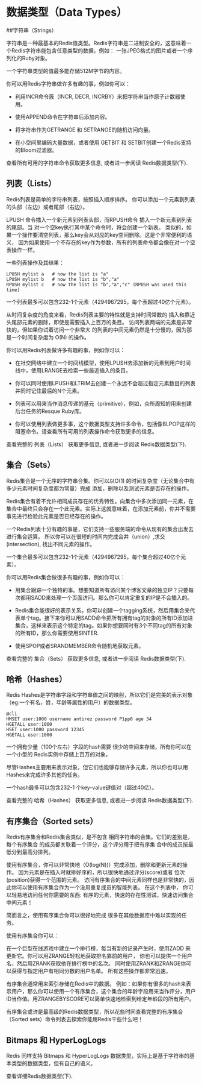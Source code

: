 # 数据类型（Data Types）

##字符串（Strings）

字符串是一种最基本的Redis值类型。Redis字符串是二进制安全的，这意味着一个Redis字符串能包含任意类型的数据，例如： 一张JPEG格式的图片或者一个序列化的Ruby对象。

一个字符串类型的值最多能存储512M字节的内容。

你可以用Redis字符串做许多有趣的事，例如你可以：

- 利用INCR命令簇（INCR, DECR, INCRBY）来把字符串当作原子计数器使用。

- 使用APPEND命令在字符串后添加内容。

- 将字符串作为GETRANGE 和 SETRANGE的随机访问向量。

- 在小空间里编码大量数据，或者使用 GETBIT 和 SETBIT创建一个Redis支持的Bloom过滤器。

查看所有可用的字符串命令获取更多信息, 或者进一步阅读 Redis数据类型(下).

## 列表（Lists）

Redis列表是简单的字符串列表，按照插入顺序排序。 你可以添加一个元素到列表的头部（左边）或者尾部（右边）。

LPUSH 命令插入一个新元素到列表头部，而RPUSH命令 插入一个新元素到列表的尾部。当 对一个空key执行其中某个命令时，将会创建一个新表。 类似的，如果一个操作要清空列表，那么key会从对应的key空间删除。这是个非常便利的语义， 因为如果使用一个不存在的key作为参数，所有的列表命令都会像在对一个空表操作一样。

一些列表操作及其结果：

```
LPUSH mylist a   # now the list is "a"
LPUSH mylist b   # now the list is "b","a"
RPUSH mylist c   # now the list is "b","a","c" (RPUSH was used this time)
```

一个列表最多可以包含232-1个元素（4294967295，每个表超过40亿个元素）。

从时间复杂度的角度来看，Redis列表主要的特性就是支持时间常数的 插入和靠近头尾部元素的删除，即使是需要插入上百万的条目。 访问列表两端的元素是非常快的，但如果你试着访问一个非常大 的列表的中间元素仍然是十分慢的，因为那是一个时间复杂度为 O(N) 的操作。

你可以用Redis列表做许多有趣的事，例如你可以：

- 在社交网络中建立一个时间线模型，使用LPUSH去添加新的元素到用户时间线中，使用LRANGE去检索一些最近插入的条目。

- 你可以同时使用LPUSH和LTRIM去创建一个永远不会超过指定元素数目的列表并同时记住最后的N个元素。
- 列表可以用来当作消息传递的基元（primitive），例如，众所周知的用来创建后台任务的Resque Ruby库。
- 你可以使用列表做更多事，这个数据类型支持许多命令，包括像BLPOP这样的阻塞命令。请查看所有可用的列表操作命令获取更多的信息。

查看完整的 列表（Lists） 获取更多信息, 或者进一步阅读 Redis数据类型(下).

## 集合（Sets）

Redis集合是一个无序的字符串合集。你可以以O(1) 的时间复杂度（无论集合中有多少元素时间复杂度都为常量）完成 添加，删除以及测试元素是否存在的操作。

Redis集合有着不允许相同成员存在的优秀特性。向集合中多次添加同一元素，在集合中最终只会存在一个此元素。实际上这就意味着，在添加元素前，你并不需要事先进行检验此元素是否已经存在的操作。

一个Redis列表十分有趣的事是，它们支持一些服务端的命令从现有的集合出发去进行集合运算。 所以你可以在很短的时间内完成合并（union）,求交(intersection), 找出不同元素的操作。

一个集合最多可以包含232-1个元素（4294967295，每个集合超过40亿个元素）。

你可以用Redis集合做很多有趣的事，例如你可以：

- 用集合跟踪一个独特的事。想要知道所有访问某个博客文章的独立IP？只要每次都用SADD来处理一个页面访问。那么你可以肯定重复的IP是不会插入的。

- Redis集合能很好的表示关系。你可以创建一个tagging系统，然后用集合来代表单个tag。接下来你可以用SADD命令把所有拥有tag的对象的所有ID添加进集合，这样来表示这个特定的tag。如果你想要同时有3个不同tag的所有对象的所有ID，那么你需要使用SINTER.

- 使用SPOP或者SRANDMEMBER命令随机地获取元素。

查看完整的 集合（Sets） 获取更多信息, 或者进一步阅读 Redis数据类型(下).

## 哈希（Hashes）

Redis Hashes是字符串字段和字符串值之间的映射，所以它们是完美的表示对象（eg:一个有名，姓，年龄等属性的用户）的数据类型。

```
@cli
HMSET user:1000 username antirez password P1pp0 age 34
HGETALL user:1000
HSET user:1000 password 12345
HGETALL user:1000
```

一个拥有少量（100个左右）字段的hash需要 很少的空间来存储，所有你可以在一个小型的 Redis实例中存储上百万的对象。

尽管Hashes主要用来表示对象，但它们也能够存储许多元素，所以你也可以用Hashes来完成许多其他的任务。

一个hash最多可以包含232-1 个key-value键值对（超过40亿）。

查看完整的 哈希（Hashes） 获取更多信息, 或者进一步阅读 Redis数据类型(下).

## 有序集合（Sorted sets）

Redis有序集合和Redis集合类似，是不包含 相同字符串的合集。它们的差别是，每个有序集合 的成员都关联着一个评分，这个评分用于把有序集 合中的成员按最低分到最高分排列。

使用有序集合，你可以非常快地（O(log(N))）完成添加，删除和更新元素的操作。 因为元素是在插入时就排好序的，所以很快地通过评分(score)或者 位次(position)获得一个范围的元素。 访问有序集合的中间元素同样也是非常快的，因此你可以使用有序集合作为一个没用重复成员的智能列表。 在这个列表中， 你可以轻易地访问任何你需要的东西: 有序的元素，快速的存在性测试，快速访问集合中间元素！

简而言之，使用有序集合你可以很好地完成 很多在其他数据库中难以实现的任务。

使用有序集合你可以：

在一个巨型在线游戏中建立一个排行榜，每当有新的记录产生时，使用ZADD 来更新它。你可以用ZRANGE轻松地获取排名靠前的用户， 你也可以提供一个用户名，然后用ZRANK获取他在排行榜中的名次。 同时使用ZRANK和ZRANGE你可以获得与指定用户有相同分数的用户名单。 所有这些操作都非常迅速。

有序集合通常用来索引存储在Redis中的数据。 例如：如果你有很多的hash来表示用户，那么你可以使用一个有序集合，这个集合的年龄字段用来当作评分，用户ID当作值。用ZRANGEBYSCORE可以简单快速地检索到给定年龄段的所有用户。

有序集合或许是最高级的Redis数据类型，所以花些时间查看完整的有序集合（Sorted sets）命令列表去探索你能用Redis干些什么吧！

## Bitmaps 和 HyperLogLogs

Redis 同样支持 Bitmaps 和 HyperLogLogs 数据类型，实际上是基于字符串的基本类型的数据类型，但有自己的语义。

查看详细Redis数据类型(下).